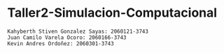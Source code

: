 # Taller2-Simulacion-Computacional

```
Kahyberth Stiven Gonzalez Sayas: 2060121-3743
Juan Camilo Varela Ocoro: 2060166-3743
Kevin Andres Ordoñez: 2060301-3743
```
